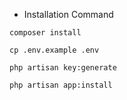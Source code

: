 - Installation Command

```
composer install

cp .env.example .env

php artisan key:generate

php artisan app:install
```